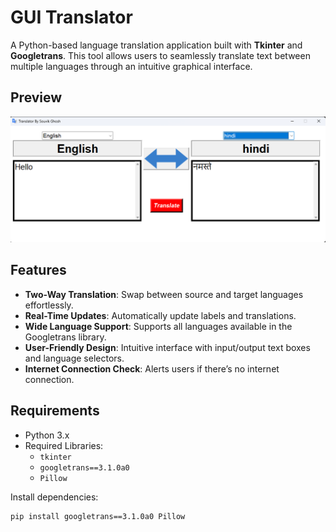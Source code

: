 # GUI Translator  

A Python-based language translation application built with **Tkinter** and **Googletrans**. This tool allows users to seamlessly translate text between multiple languages through an intuitive graphical interface.  
## Preview  
![App Screenshot](assets/ss.png)

## Features  
- **Two-Way Translation**: Swap between source and target languages effortlessly.  
- **Real-Time Updates**: Automatically update labels and translations.  
- **Wide Language Support**: Supports all languages available in the Googletrans library.  
- **User-Friendly Design**: Intuitive interface with input/output text boxes and language selectors.  
- **Internet Connection Check**: Alerts users if there’s no internet connection.  

## Requirements  
- Python 3.x  
- Required Libraries:  
  - `tkinter`  
  - `googletrans==3.1.0a0`  
  - `Pillow`  

Install dependencies:  
```bash  
pip install googletrans==3.1.0a0 Pillow  
